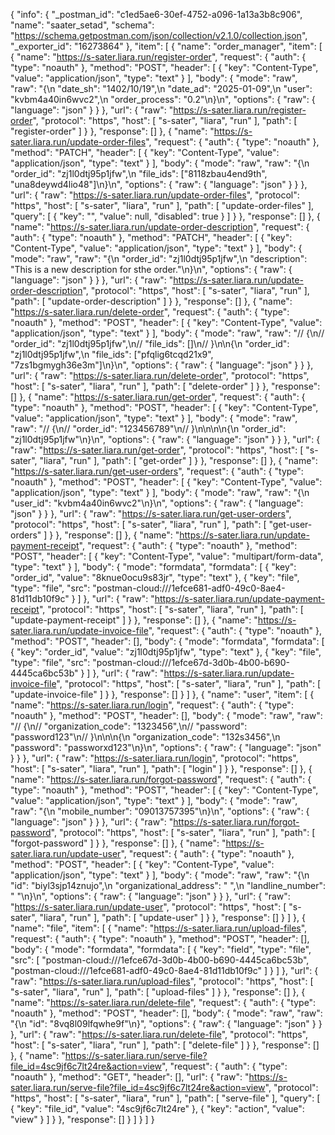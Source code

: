 {
	"info": {
		"_postman_id": "c1ed5ae6-30ef-4752-a096-1a13a3b8c906",
		"name": "saater_setad",
		"schema": "https://schema.getpostman.com/json/collection/v2.1.0/collection.json",
		"_exporter_id": "16273864"
	},
	"item": [
		{
			"name": "order_manager",
			"item": [
				{
					"name": "https://s-sater.liara.run/register-order",
					"request": {
						"auth": {
							"type": "noauth"
						},
						"method": "POST",
						"header": [
							{
								"key": "Content-Type",
								"value": "application/json",
								"type": "text"
							}
						],
						"body": {
							"mode": "raw",
							"raw": "{\n  \"date_sh\": \"1402/10/19\",\n  \"date_ad\": \"2025-01-09\",\n  \"user\": \"kvbm4a40in6wvc2\",\n  \"order_process\": \"0.2\"\n}\n",
							"options": {
								"raw": {
									"language": "json"
								}
							}
						},
						"url": {
							"raw": "https://s-sater.liara.run/register-order",
							"protocol": "https",
							"host": [
								"s-sater",
								"liara",
								"run"
							],
							"path": [
								"register-order"
							]
						}
					},
					"response": []
				},
				{
					"name": "https://s-sater.liara.run/update-order-files",
					"request": {
						"auth": {
							"type": "noauth"
						},
						"method": "PATCH",
						"header": [
							{
								"key": "Content-Type",
								"value": "application/json",
								"type": "text"
							}
						],
						"body": {
							"mode": "raw",
							"raw": "{\n  \"order_id\": \"zj1l0dtj95p1jfw\",\n  \"file_ids\": [\"8118zbau4end9th\", \"una8deywd4lio48\"]\n}\n",
							"options": {
								"raw": {
									"language": "json"
								}
							}
						},
						"url": {
							"raw": "https://s-sater.liara.run/update-order-files",
							"protocol": "https",
							"host": [
								"s-sater",
								"liara",
								"run"
							],
							"path": [
								"update-order-files"
							],
							"query": [
								{
									"key": "",
									"value": null,
									"disabled": true
								}
							]
						}
					},
					"response": []
				},
				{
					"name": "https://s-sater.liara.run/update-order-description",
					"request": {
						"auth": {
							"type": "noauth"
						},
						"method": "PATCH",
						"header": [
							{
								"key": "Content-Type",
								"value": "application/json",
								"type": "text"
							}
						],
						"body": {
							"mode": "raw",
							"raw": "{\n  \"order_id\": \"zj1l0dtj95p1jfw\",\n  \"description\": \"This is a new description for sthe order.\"\n}\n",
							"options": {
								"raw": {
									"language": "json"
								}
							}
						},
						"url": {
							"raw": "https://s-sater.liara.run/update-order-description",
							"protocol": "https",
							"host": [
								"s-sater",
								"liara",
								"run"
							],
							"path": [
								"update-order-description"
							]
						}
					},
					"response": []
				},
				{
					"name": "https://s-sater.liara.run/delete-order",
					"request": {
						"auth": {
							"type": "noauth"
						},
						"method": "POST",
						"header": [
							{
								"key": "Content-Type",
								"value": "application/json",
								"type": "text"
							}
						],
						"body": {
							"mode": "raw",
							"raw": "// {\n//   \"order_id\": \"zj1l0dtj95p1jfw\",\n//   \"file_ids\": []\n// }\n\n{\n  \"order_id\": \"zj1l0dtj95p1jfw\",\n  \"file_ids\": [\"pfqlig6tcqd21x9\", \"7zs1bgmygh36e3m\"]\n}\n",
							"options": {
								"raw": {
									"language": "json"
								}
							}
						},
						"url": {
							"raw": "https://s-sater.liara.run/delete-order",
							"protocol": "https",
							"host": [
								"s-sater",
								"liara",
								"run"
							],
							"path": [
								"delete-order"
							]
						}
					},
					"response": []
				},
				{
					"name": "https://s-sater.liara.run/get-order",
					"request": {
						"auth": {
							"type": "noauth"
						},
						"method": "POST",
						"header": [
							{
								"key": "Content-Type",
								"value": "application/json",
								"type": "text"
							}
						],
						"body": {
							"mode": "raw",
							"raw": "// {\n//   \"order_id\": \"123456789\"\n// }\n\n\n\n{\n  \"order_id\": \"zj1l0dtj95p1jfw\"\n}\n",
							"options": {
								"raw": {
									"language": "json"
								}
							}
						},
						"url": {
							"raw": "https://s-sater.liara.run/get-order",
							"protocol": "https",
							"host": [
								"s-sater",
								"liara",
								"run"
							],
							"path": [
								"get-order"
							]
						}
					},
					"response": []
				},
				{
					"name": "https://s-sater.liara.run/get-user-orders",
					"request": {
						"auth": {
							"type": "noauth"
						},
						"method": "POST",
						"header": [
							{
								"key": "Content-Type",
								"value": "application/json",
								"type": "text"
							}
						],
						"body": {
							"mode": "raw",
							"raw": "{\n  \"user_id\": \"kvbm4a40in6wvc2\"\n}\n",
							"options": {
								"raw": {
									"language": "json"
								}
							}
						},
						"url": {
							"raw": "https://s-sater.liara.run/get-user-orders",
							"protocol": "https",
							"host": [
								"s-sater",
								"liara",
								"run"
							],
							"path": [
								"get-user-orders"
							]
						}
					},
					"response": []
				},
				{
					"name": "https://s-sater.liara.run/update-payment-receipt",
					"request": {
						"auth": {
							"type": "noauth"
						},
						"method": "POST",
						"header": [
							{
								"key": "Content-Type",
								"value": "multipart/form-data",
								"type": "text"
							}
						],
						"body": {
							"mode": "formdata",
							"formdata": [
								{
									"key": "order_id",
									"value": "8knue0ocu9s83jr",
									"type": "text"
								},
								{
									"key": "file",
									"type": "file",
									"src": "postman-cloud:///1efce681-adf0-49c0-8ae4-81d11db10f9c"
								}
							]
						},
						"url": {
							"raw": "https://s-sater.liara.run/update-payment-receipt",
							"protocol": "https",
							"host": [
								"s-sater",
								"liara",
								"run"
							],
							"path": [
								"update-payment-receipt"
							]
						}
					},
					"response": []
				},
				{
					"name": "https://s-sater.liara.run/update-invoice-file",
					"request": {
						"auth": {
							"type": "noauth"
						},
						"method": "POST",
						"header": [],
						"body": {
							"mode": "formdata",
							"formdata": [
								{
									"key": "order_id",
									"value": "zj1l0dtj95p1jfw",
									"type": "text"
								},
								{
									"key": "file",
									"type": "file",
									"src": "postman-cloud:///1efce67d-3d0b-4b00-b690-4445ca6bc53b"
								}
							]
						},
						"url": {
							"raw": "https://s-sater.liara.run/update-invoice-file",
							"protocol": "https",
							"host": [
								"s-sater",
								"liara",
								"run"
							],
							"path": [
								"update-invoice-file"
							]
						}
					},
					"response": []
				}
			]
		},
		{
			"name": "user",
			"item": [
				{
					"name": "https://s-sater.liara.run/login",
					"request": {
						"auth": {
							"type": "noauth"
						},
						"method": "POST",
						"header": [],
						"body": {
							"mode": "raw",
							"raw": "// {\n//   \"organization_code\": \"1323456\",\n//   \"password\": \"password123\"\n// }\n\n\n{\n  \"organization_code\": \"132s3456\",\n  \"password\": \"passworxd123\"\n}\n",
							"options": {
								"raw": {
									"language": "json"
								}
							}
						},
						"url": {
							"raw": "https://s-sater.liara.run/login",
							"protocol": "https",
							"host": [
								"s-sater",
								"liara",
								"run"
							],
							"path": [
								"login"
							]
						}
					},
					"response": []
				},
				{
					"name": "https://s-sater.liara.run/forgot-password",
					"request": {
						"auth": {
							"type": "noauth"
						},
						"method": "POST",
						"header": [
							{
								"key": "Content-Type",
								"value": "application/json",
								"type": "text"
							}
						],
						"body": {
							"mode": "raw",
							"raw": "{\n  \"mobile_number\": \"09013757395\"\n}\n",
							"options": {
								"raw": {
									"language": "json"
								}
							}
						},
						"url": {
							"raw": "https://s-sater.liara.run/forgot-password",
							"protocol": "https",
							"host": [
								"s-sater",
								"liara",
								"run"
							],
							"path": [
								"forgot-password"
							]
						}
					},
					"response": []
				},
				{
					"name": "https://s-sater.liara.run/update-user",
					"request": {
						"auth": {
							"type": "noauth"
						},
						"method": "POST",
						"header": [
							{
								"key": "Content-Type",
								"value": "application/json",
								"type": "text"
							}
						],
						"body": {
							"mode": "raw",
							"raw": "{\n  \"id\": \"biyl3sjp14znujo\",\n  \"organizational_address\": \" \",\n  \"landline_number\": \" \"\n}\n",
							"options": {
								"raw": {
									"language": "json"
								}
							}
						},
						"url": {
							"raw": "https://s-sater.liara.run/update-user",
							"protocol": "https",
							"host": [
								"s-sater",
								"liara",
								"run"
							],
							"path": [
								"update-user"
							]
						}
					},
					"response": []
				}
			]
		},
		{
			"name": "file",
			"item": [
				{
					"name": "https://s-sater.liara.run/upload-files",
					"request": {
						"auth": {
							"type": "noauth"
						},
						"method": "POST",
						"header": [],
						"body": {
							"mode": "formdata",
							"formdata": [
								{
									"key": "field",
									"type": "file",
									"src": [
										"postman-cloud:///1efce67d-3d0b-4b00-b690-4445ca6bc53b",
										"postman-cloud:///1efce681-adf0-49c0-8ae4-81d11db10f9c"
									]
								}
							]
						},
						"url": {
							"raw": "https://s-sater.liara.run/upload-files",
							"protocol": "https",
							"host": [
								"s-sater",
								"liara",
								"run"
							],
							"path": [
								"upload-files"
							]
						}
					},
					"response": []
				},
				{
					"name": "https://s-sater.liara.run/delete-file",
					"request": {
						"auth": {
							"type": "noauth"
						},
						"method": "POST",
						"header": [],
						"body": {
							"mode": "raw",
							"raw": "{\n  \"id\": \"8vq8l09lfqwhe9f\"\n}",
							"options": {
								"raw": {
									"language": "json"
								}
							}
						},
						"url": {
							"raw": "https://s-sater.liara.run/delete-file",
							"protocol": "https",
							"host": [
								"s-sater",
								"liara",
								"run"
							],
							"path": [
								"delete-file"
							]
						}
					},
					"response": []
				},
				{
					"name": "https://s-sater.liara.run/serve-file?file_id=4sc9jf6c7lt24re&action=view",
					"request": {
						"auth": {
							"type": "noauth"
						},
						"method": "GET",
						"header": [],
						"url": {
							"raw": "https://s-sater.liara.run/serve-file?file_id=4sc9jf6c7lt24re&action=view",
							"protocol": "https",
							"host": [
								"s-sater",
								"liara",
								"run"
							],
							"path": [
								"serve-file"
							],
							"query": [
								{
									"key": "file_id",
									"value": "4sc9jf6c7lt24re"
								},
								{
									"key": "action",
									"value": "view"
								}
							]
						}
					},
					"response": []
				}
			]
		}
	]
}
